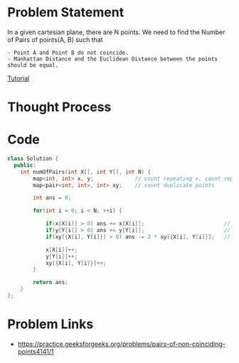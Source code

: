 # Problem Statement

In a given cartesian plane, there are N points. We need to find the Number of Pairs of  points(A, B) such that

    - Point A and Point B do not coincide.
    - Manhattan Distance and the Euclidean Distance between the points should be equal.


[Tutorial](https://www.youtube.com/watch?v=7UVJYPT3-uI&list=PL-Jc9J83PIiEp9DKNiaQyjuDeg3XSoVMR&index=59)

# Thought Process

# Code
```cpp
class Solution {
  public:
    int numOfPairs(int X[], int Y[], int N) {
        map<int, int> x, y;             // count repeating x, count repeating y.
        map<pair<int, int>, int> xy;    // count duplicate points

        int ans = 0;

        for(int i = 0; i < N; ++i) {

            if(x[X[i]] > 0) ans += x[X[i]];                         // find number of pairs with same x
            if(y[Y[i]] > 0) ans += y[Y[i]];                         // find number of pairs with same y
            if(xy[{X[i], Y[i]}] > 0) ans -= 2 * xy[{X[i], Y[i]}];   // duplicate points were counted twice, so subtract them

            x[X[i]]++;
            y[Y[i]]++;
            xy[{X[i], Y[i]}]++;
        }

        return ans;
    }
};
```

# Problem Links
- https://practice.geeksforgeeks.org/problems/pairs-of-non-coinciding-points4141/1
